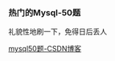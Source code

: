 ### 热门的Mysql-50题

礼貌性地刷一下，免得日后丢人



[mysql50题-CSDN博客](https://blog.csdn.net/fashion2014/article/details/78826299)

